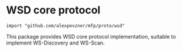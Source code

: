 # WSD core protocol

```
import "github.com/alexpevzner/mfp/proto/wsd"
```

This package provides WSD core protocol implementation, suitable to
implement WS-Discovery and WS-Scan.

<!-- vim:ts=8:sw=4:et:textwidth=72
-->
